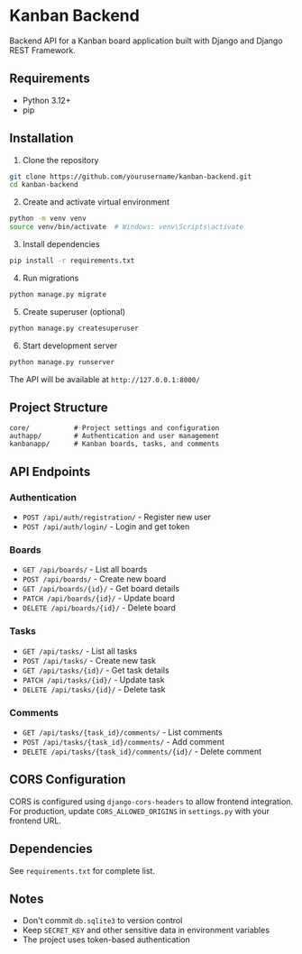 # Kanban Backend

Backend API for a Kanban board application built with Django and Django REST Framework.

## Requirements

- Python 3.12+
- pip

## Installation

1. Clone the repository
```bash
git clone https://github.com/yourusername/kanban-backend.git
cd kanban-backend
```

2. Create and activate virtual environment
```bash
python -m venv venv
source venv/bin/activate  # Windows: venv\Scripts\activate
```

3. Install dependencies
```bash
pip install -r requirements.txt
```

4. Run migrations
```bash
python manage.py migrate
```

5. Create superuser (optional)
```bash
python manage.py createsuperuser
```

6. Start development server
```bash
python manage.py runserver
```

The API will be available at `http://127.0.0.1:8000/`

## Project Structure

```
core/           # Project settings and configuration
authapp/        # Authentication and user management
kanbanapp/      # Kanban boards, tasks, and comments
```

## API Endpoints

### Authentication
- `POST /api/auth/registration/` - Register new user
- `POST /api/auth/login/` - Login and get token

### Boards
- `GET /api/boards/` - List all boards
- `POST /api/boards/` - Create new board
- `GET /api/boards/{id}/` - Get board details
- `PATCH /api/boards/{id}/` - Update board
- `DELETE /api/boards/{id}/` - Delete board

### Tasks
- `GET /api/tasks/` - List all tasks
- `POST /api/tasks/` - Create new task
- `GET /api/tasks/{id}/` - Get task details
- `PATCH /api/tasks/{id}/` - Update task
- `DELETE /api/tasks/{id}/` - Delete task

### Comments
- `GET /api/tasks/{task_id}/comments/` - List comments
- `POST /api/tasks/{task_id}/comments/` - Add comment
- `DELETE /api/tasks/{task_id}/comments/{id}/` - Delete comment

## CORS Configuration

CORS is configured using `django-cors-headers` to allow frontend integration. For production, update `CORS_ALLOWED_ORIGINS` in `settings.py` with your frontend URL.

## Dependencies

See `requirements.txt` for complete list.

## Notes

- Don't commit `db.sqlite3` to version control
- Keep `SECRET_KEY` and other sensitive data in environment variables
- The project uses token-based authentication
